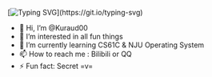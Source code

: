 [![Typing SVG](https://readme-typing-svg.demolab.com?font=ZCOOL+KuaiLe&color=B4BDF7&center=true&multiline=true&width=435&lines=%E6%AC%A2%E8%BF%8E%E6%9D%A5%E5%88%B0%E6%88%91%E7%9A%84%E4%B8%BB%E9%A1%B5+~;Welcome+to+Kuraudo's+profile+~)](https://git.io/typing-svg)

- 👋 Hi, I’m @Kuraud00
- 👀 I’m interested in all fun things
- 🌱 I’m currently learning CS61C & NJU Operating System
- 📫 How to reach me : Bilibili or QQ
- ⚡ Fun fact: Secret =v=

<!---
Kuraud00/Kuraud00 is a ✨ special ✨ repository because its `README.md` (this file) appears on your GitHub profile.
You can click the Preview link to take a look at your changes.
--->

